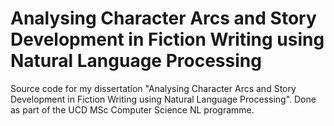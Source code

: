 # Analysing Character Arcs and Story Development in Fiction Writing using Natural Language Processing
Source code for my dissertation "Analysing Character Arcs and Story Development in Fiction Writing using Natural Language Processing". Done as part of the UCD MSc Computer Science NL programme. 
